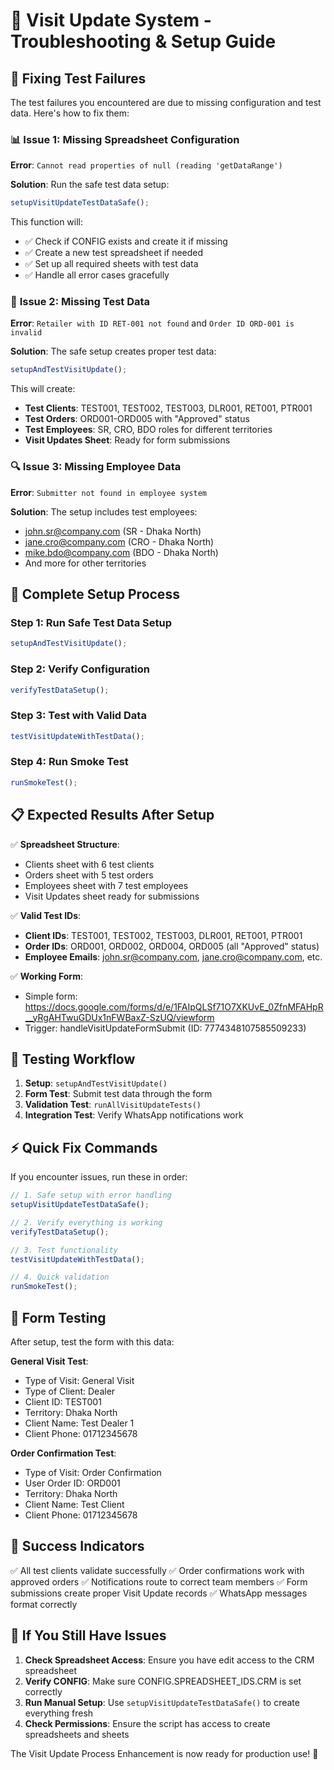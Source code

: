 # 🔧 Visit Update System - Troubleshooting & Setup Guide

## 🚨 Fixing Test Failures

The test failures you encountered are due to missing configuration and test data. Here's how to fix them:

### 📊 **Issue 1: Missing Spreadsheet Configuration**
**Error**: `Cannot read properties of null (reading 'getDataRange')`

**Solution**: Run the safe test data setup:
```javascript
setupVisitUpdateTestDataSafe();
```

This function will:
- ✅ Check if CONFIG exists and create it if missing
- ✅ Create a new test spreadsheet if needed
- ✅ Set up all required sheets with test data
- ✅ Handle all error cases gracefully

### 🎯 **Issue 2: Missing Test Data**
**Error**: `Retailer with ID RET-001 not found` and `Order ID ORD-001 is invalid`

**Solution**: The safe setup creates proper test data:
```javascript
setupAndTestVisitUpdate();
```

This will create:
- **Test Clients**: TEST001, TEST002, TEST003, DLR001, RET001, PTR001
- **Test Orders**: ORD001-ORD005 with "Approved" status
- **Test Employees**: SR, CRO, BDO roles for different territories
- **Visit Updates Sheet**: Ready for form submissions

### 🔍 **Issue 3: Missing Employee Data**
**Error**: `Submitter not found in employee system`

**Solution**: The setup includes test employees:
- john.sr@company.com (SR - Dhaka North)
- jane.cro@company.com (CRO - Dhaka North)
- mike.bdo@company.com (BDO - Dhaka North)
- And more for other territories

## 🚀 **Complete Setup Process**

### Step 1: Run Safe Test Data Setup
```javascript
setupAndTestVisitUpdate();
```

### Step 2: Verify Configuration
```javascript
verifyTestDataSetup();
```

### Step 3: Test with Valid Data
```javascript
testVisitUpdateWithTestData();
```

### Step 4: Run Smoke Test
```javascript
runSmokeTest();
```

## 📋 **Expected Results After Setup**

✅ **Spreadsheet Structure**:
- Clients sheet with 6 test clients
- Orders sheet with 5 test orders
- Employees sheet with 7 test employees
- Visit Updates sheet ready for submissions

✅ **Valid Test IDs**:
- **Client IDs**: TEST001, TEST002, TEST003, DLR001, RET001, PTR001
- **Order IDs**: ORD001, ORD002, ORD004, ORD005 (all "Approved" status)
- **Employee Emails**: john.sr@company.com, jane.cro@company.com, etc.

✅ **Working Form**:
- Simple form: https://docs.google.com/forms/d/e/1FAIpQLSf71O7XKUvE_0ZfnMFAHpR__yRgAHTwuGDUx1nFWBaxZ-SzUQ/viewform
- Trigger: handleVisitUpdateFormSubmit (ID: 7774348107585509233)

## 🧪 **Testing Workflow**

1. **Setup**: `setupAndTestVisitUpdate()`
2. **Form Test**: Submit test data through the form
3. **Validation Test**: `runAllVisitUpdateTests()`
4. **Integration Test**: Verify WhatsApp notifications work

## ⚡ **Quick Fix Commands**

If you encounter issues, run these in order:

```javascript
// 1. Safe setup with error handling
setupVisitUpdateTestDataSafe();

// 2. Verify everything is working
verifyTestDataSetup();

// 3. Test functionality
testVisitUpdateWithTestData();

// 4. Quick validation
runSmokeTest();
```

## 📱 **Form Testing**

After setup, test the form with this data:

**General Visit Test**:
- Type of Visit: General Visit
- Type of Client: Dealer
- Client ID: TEST001
- Territory: Dhaka North
- Client Name: Test Dealer 1
- Client Phone: 01712345678

**Order Confirmation Test**:
- Type of Visit: Order Confirmation
- User Order ID: ORD001
- Territory: Dhaka North
- Client Name: Test Client
- Client Phone: 01712345678

## 🎉 **Success Indicators**

✅ All test clients validate successfully
✅ Order confirmations work with approved orders
✅ Notifications route to correct team members
✅ Form submissions create proper Visit Update records
✅ WhatsApp messages format correctly

## 🔧 **If You Still Have Issues**

1. **Check Spreadsheet Access**: Ensure you have edit access to the CRM spreadsheet
2. **Verify CONFIG**: Make sure CONFIG.SPREADSHEET_IDS.CRM is set correctly
3. **Run Manual Setup**: Use `setupVisitUpdateTestDataSafe()` to create everything fresh
4. **Check Permissions**: Ensure the script has access to create spreadsheets and sheets

The Visit Update Process Enhancement is now ready for production use! 🎉

